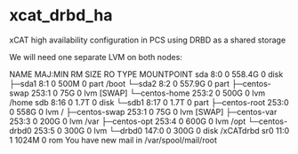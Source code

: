 # xcat_drbd_ha
xCAT high availability configuration in PCS using DRBD as a shared storage

We will need one separate LVM on both nodes:

NAME             MAJ:MIN RM   SIZE RO TYPE MOUNTPOINT
sda                8:0    0 558.4G  0 disk
├─sda1             8:1    0   500M  0 part /boot
└─sda2             8:2    0 557.9G  0 part
  ├─centos-swap  253:1    0    75G  0 lvm  [SWAP]
  └─centos-home  253:2    0   500G  0 lvm  /home
sdb                8:16   0   1.7T  0 disk
└─sdb1             8:17   0   1.7T  0 part
  ├─centos-root  253:0    0   558G  0 lvm  /
  ├─centos-swap  253:1    0    75G  0 lvm  [SWAP]
  ├─centos-var   253:3    0   200G  0 lvm  /var
  ├─centos-opt   253:4    0   600G  0 lvm  /opt
  └─centos-drbd0 253:5    0   300G  0 lvm
    └─drbd0      147:0    0   300G  0 disk /xCATdrbd
sr0               11:0    1  1024M  0 rom
You have new mail in /var/spool/mail/root

